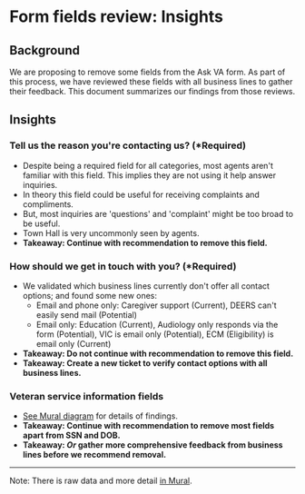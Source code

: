 # Form fields review: Insights

## Background

We are proposing to remove some fields from the Ask VA form. As part of this process, we have reviewed these fields with all business lines to gather their feedback. This document summarizes our findings from those reviews.

## Insights

### Tell us the reason you're contacting us? (*Required)

- Despite being a required field for all categories, most agents aren't familiar with this field. This implies they are not using it help answer inquiries.
- In theory this field could be useful for receiving complaints and compliments. 
- But, most inquiries are 'questions' and 'complaint' might be too broad to be useful.
- Town Hall is very uncommonly seen by agents.
- **Takeaway: Continue with recommendation to remove this field.**

### How should we get in touch with you? (*Required)
- We validated which business lines currently don't offer all contact options; and found some new ones:
  - Email and phone only: Caregiver support (Current), DEERS can't easily send mail (Potential)
  - Email only: Education (Current), Audiology only responds via the form (Potential), VIC is email only (Potential), ECM (Eligibility) is email only (Current)
- **Takeaway: Do not continue with recommendation to remove this field.**
- **Takeaway: Create a new ticket to verify contact options with all business lines.**

### Veteran service information fields
- [See Mural diagram](https://app.mural.co/t/departmentofveteransaffairs9999/m/departmentofveteransaffairs9999/1695240274364/2cf06cfdc9c4e2e154d97f44223b25ece7840a4c?wid=0-1695249362794) for details of findings.
- **Takeaway: Continue with recommendation to remove most fields apart from SSN and DOB.**
- **Takeaway: _Or_ gather more comprehensive feedback from business lines before we recommend removal.**

---

Note: There is raw data and more detail [in Mural](https://app.mural.co/t/departmentofveteransaffairs9999/m/departmentofveteransaffairs9999/1695240274364/2cf06cfdc9c4e2e154d97f44223b25ece7840a4c?wid=22-1695242707546).
